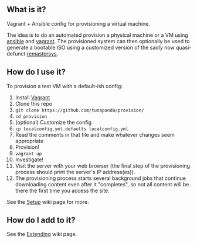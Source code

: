 ## What is it?
Vagrant + Ansible config for provisioning a virtual machine.

The idea is to do an automated provision a physical machine or a VM using [ansible](http://ansible.com) and [vagrant](http://www.vagrantup.com). The provisioned system can then optionally be used to generate a bootable ISO using a customized version of the sadly now quasi-defunct [remastersys](https://en.wikipedia.org/wiki/Remastersys).

## How do I use it?
To provision a test VM with a default-ish config:

1. Install [Vagrant](http://vagrantup.com)
2. Clone this repo
  2. `git clone https://github.com/tunapanda/provision/`
  2. `cd provision`
3. (optional) Customize the config
  4. `cp localconfig.yml.defaults localconfig.yml`
  5. Read the comments in that file and make whatever changes seem appropriate
4. Provision!
  1. `vagrant up`
5. Investigate!
  6. Visit the server with your web browser (the final step of the provisioning process should print the server's IP address(es)). 
  2. The provisioning process starts several background jobs that continue downloading content even after it "completes", so not all content will be there the first time you access the site.
  
See the [Setup](https://github.com/tunapanda/provision/wiki/Setup) wiki page for more.

## How do I add to it?
See the [Extending](https://github.com/tunapanda/provision/wiki/Extending-the-provisioning-system) wiki page. 
